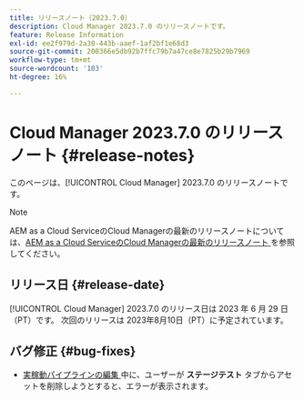 ```yaml
---
title: リリースノート（2023.7.0）
description: Cloud Manager 2023.7.0 のリリースノートです。
feature: Release Information
exl-id: ee2f979d-2a30-443b-aaef-1af2bf1e68d3
source-git-commit: 200366e5db92b7ffc79b7a47ce8e7825b29b7969
workflow-type: tm+mt
source-wordcount: '103'
ht-degree: 16%

---
```


# Cloud Manager 2023.7.0 のリリースノート {#release-notes}

このページは、[!UICONTROL Cloud Manager] 2023.7.0 のリリースノートです。

>[!NOTE]
>
>AEM as a Cloud ServiceのCloud Managerの最新のリリースノートについては、[AEM as a Cloud ServiceのCloud Managerの最新のリリースノート ](https://experienceleague.adobe.com/docs/experience-manager-cloud-service/content/implementing/using-cloud-manager/release-notes-cloud-manager/release-notes-cm-current.html?lang=ja) を参照してください。

## リリース日 {#release-date}

[!UICONTROL Cloud Manager] 2023.7.0 のリリース日は 2023 年 6 月 29 日（PT）です。 次回のリリースは 2023年8月10日（PT）に予定されています。

## バグ修正 {#bug-fixes}

* [ 実稼動パイプラインの編集 ](/help/using/managing-pipelines.md#editing-pipelines) 中に、ユーザーが **ステージテスト** タブからアセットを削除しようとすると、エラーが表示されます。
